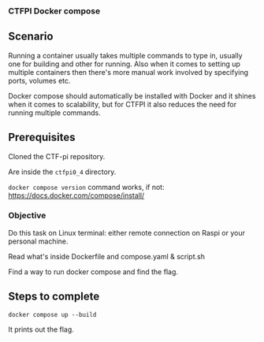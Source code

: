 ### CTFPI Docker compose

## Scenario

Running a container usually takes multiple commands to type in, usually one for building and other for running. Also when it comes to setting up multiple containers then there's more manual work involved by specifying ports, volumes etc.

Docker compose should automatically be installed with Docker and it shines when it comes to scalability, but for CTFPI it also reduces the need for running multiple commands.

## Prerequisites

Cloned the CTF-pi repository.

Are inside the `ctfpi0_4` directory.

`docker compose version` command works, if not: https://docs.docker.com/compose/install/

### Objective

Do this task on Linux terminal: either remote connection on Raspi or your personal machine.

Read what's inside Dockerfile and compose.yaml & script.sh

Find a way to run docker compose and find the flag.

## Steps to complete

```
docker compose up --build
```
It prints out the flag.